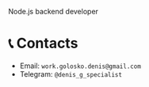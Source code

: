 Node.js backend developer

# 📞 Contacts

+ Email: `work.golosko.denis@gmail.com`
+ Telegram: `@denis_g_specialist`
